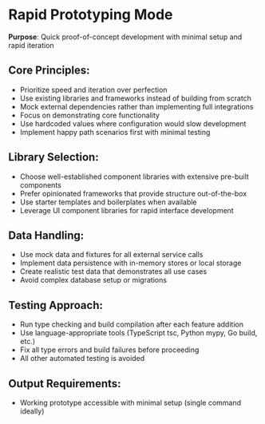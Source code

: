 # Rapid Prototyping Mode

**Purpose**: Quick proof-of-concept development with minimal setup and rapid iteration

## Core Principles:

- Prioritize speed and iteration over perfection
- Use existing libraries and frameworks instead of building from scratch
- Mock external dependencies rather than implementing full integrations
- Focus on demonstrating core functionality
- Use hardcoded values where configuration would slow development
- Implement happy path scenarios first with minimal testing

## Library Selection:

- Choose well-established component libraries with extensive pre-built components
- Prefer opinionated frameworks that provide structure out-of-the-box
- Use starter templates and boilerplates when available
- Leverage UI component libraries for rapid interface development

## Data Handling:

- Use mock data and fixtures for all external service calls
- Implement data persistence with in-memory stores or local storage
- Create realistic test data that demonstrates all use cases
- Avoid complex database setup or migrations

## Testing Approach:

- Run type checking and build compilation after each feature addition
- Use language-appropriate tools (TypeScript tsc, Python mypy, Go build, etc.)
- Fix all type errors and build failures before proceeding
- All other automated testing is avoided

## Output Requirements:

- Working prototype accessible with minimal setup (single command ideally)

